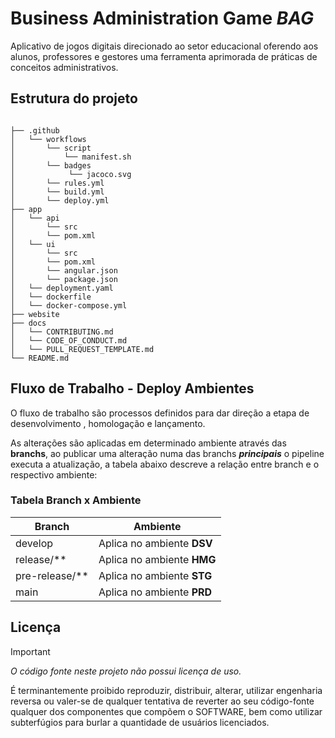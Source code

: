 # Business Administration Game ***BAG***

Aplicativo de jogos digitais direcionado ao setor educacional oferendo aos alunos, professores e gestores uma ferramenta aprimorada de práticas de conceitos administrativos.

## Estrutura do projeto

``` text

├── .github
│   └── workflows
│       └── script
│           └── manifest.sh
│       └── badges
│            └── jacoco.svg
│       └── rules.yml
│       └── build.yml
│       └── deploy.yml
├── app
│   └── api
│       └── src
│       └── pom.xml
│   └── ui
│       └── src
│       └── pom.xml
│       └── angular.json
│       └── package.json
│   └── deployment.yaml
│   └── dockerfile
│   └── docker-compose.yml
├── website
├── docs
│   └── CONTRIBUTING.md
│   └── CODE_OF_CONDUCT.md
│   └── PULL_REQUEST_TEMPLATE.md
└── README.md
```

## Fluxo de Trabalho - Deploy Ambientes

O fluxo de trabalho são processos definidos para dar direção a etapa de desenvolvimento , homologação e lançamento.

As alterações são aplicadas em determinado ambiente através das **branchs**, ao publicar uma alteração numa das branchs ***principais*** o pipeline executa a atualização, a tabela abaixo descreve a relação entre branch e o respectivo ambiente:

### Tabela Branch x Ambiente

| Branch | Ambiente |
| --- | --- |
| develop | Aplica no ambiente __DSV__ |
| release/** | Aplica no ambiente __HMG__ |
| pre-release/** | Aplica no ambiente __STG__ |
| main | Aplica no ambiente __PRD__ |

## Licença

> [!IMPORTANT]
> *O código fonte neste projeto não possui licença de uso.*

É terminantemente proibido reproduzir, distribuir, alterar, utilizar engenharia reversa ou valer-se de qualquer tentativa de reverter ao seu código-fonte qualquer dos componentes que compõem o SOFTWARE, bem como utilizar subterfúgios para burlar a quantidade de usuários licenciados.
